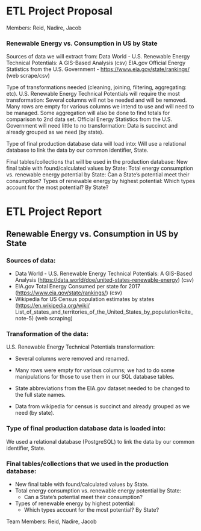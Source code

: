 

# ETL Project Proposal

Members: Reid, Nadire, Jacob

### Renewable Energy vs. Consumption in US by State

Sources of data we will extract from:
Data World - U.S. Renewable Energy Technical Potentials: A GIS-Based Analysis (csv)
EIA.gov Official Energy Statistics from the U.S. Government -  https://www.eia.gov/state/rankings/ (web scrape/csv)

Type of transformations needed (cleaning, joining, filtering, aggregating: etc).
U.S. Renewable Energy Technical Potentials will require the most transformation:
Several columns will not be needed and will be removed.
Many rows are empty for various columns we intend to use and will need to be managed.
Some aggregation will also be done to find totals for comparison to 2nd data set.
Official Energy Statistics from the U.S. Government will need little to no transformation:
Data is succinct and already grouped as we need (by state).

Type of final production database data will load into:
Will use a relational database to link the data by our common identifier, State.

Final tables/collections that will be used in the production database:
New final table with found/calculated values by State:
Total energy consumption vs. renewable energy potential by State:
Can a State’s potential meet their consumption?
Types of renewable energy by highest potential:
Which types account for the most potential? By State?




# ETL Project Report


## __Renewable Energy vs. Consumption in US by State__


### Sources of data:

* Data World - U.S. Renewable Energy Technical Potentials: A GIS-Based Analysis (https://data.world/doe/united-states-renewable-energy) (csv)
* EIA.gov Total Energy Consumed per state for 2017 (https://www.eia.gov/state/rankings/) (csv) 
* Wikipedia for US Census population estimates by states (https://en.wikipedia.org/wiki/ List_of_states_and_territories_of_the_United_States_by_population#cite_note-5) (web scraping)

### Transformation of the data: 

U.S. Renewable Energy Technical Potentials  transformation:
* Several columns were removed and renamed. 
* Many rows were empty for various columns; we had to do some manipulations for those to use them in our SQL database tables.

* State abbreviations from the EIA.gov dataset needed to be changed to the full state names. 
* Data from wikipedia for census is succinct and already grouped as we need (by state).

### Type of final production database data is loaded into:

We used a relational database (PostgreSQL) to link the data by our common identifier, State.

### Final tables/collections that we used in the production database:


* New final table with found/calculated values by State.
* Total energy consumption vs. renewable energy potential by State:
   * Can a State’s potential meet their consumption?
* Types of renewable energy by highest potential:
   * Which types account for the most potential? By State?


Team Members: Reid, Nadire, Jacob
